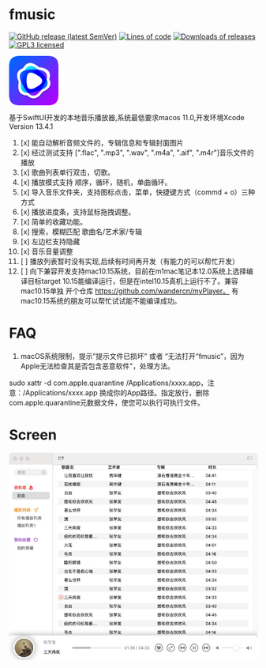 # fmusic
[![GitHub release (latest SemVer)](https://img.shields.io/github/v/release/wandercn/fmusic?color=peru)](https://github.com/wandercn/fmusic/releases/latest)
[![Lines of code](https://img.shields.io/tokei/lines/github/wandercn/fmusic.svg?color=beige)](#)
[![Downloads of releases](https://img.shields.io/github/wandercn/fmusic/total.svg?color=lavender)](https://github.com/wandercn/fmusic/releases/latest)
[![GPL3 licensed](https://img.shields.io/github/license/wandercn/fmusic.svg)](./LICENSE)


 <img src="logo/logo.png" width = "100" height = "100" alt="HiPoster" align=center />
 

基于SwiftUI开发的本地音乐播放器,系统最低要求macos 11.0,开发环境Xcode Version 13.4.1 
1. [x] 能自动解析音频文件的，专辑信息和专辑封面图片
2. [x] 经过测试支持 [".flac", ".mp3", ".wav", ".m4a", ".aif", ".m4r"]音乐文件的播放
3. [x] 歌曲列表单行双击，切歌。
4. [x] 播放模式支持 顺序，循环，随机，单曲循环。
5. [x] 导入音乐文件夹，支持图标点击，菜单，快捷键方式（commd + o）三种方式
6. [x] 播放进度条，支持鼠标拖拽调整。
7. [x] 简单的收藏功能。
8. [x] 搜索，模糊匹配 歌曲名/艺术家/专辑
9. [x] 左边栏支持隐藏
10. [x] 音乐音量调整
11. [ ] 播放列表暂时没有实现,后续有时间再开发（有能力的可以帮忙开发）
12. [ ] 向下兼容开发支持mac10.15系统，目前在m1mac笔记本12.0系统上选择编译目标target 10.15能编译运行，但是在intel10.15真机上运行不了。兼容mac10.15单独 开个仓库 https://github.com/wandercn/myPlayer。 有mac10.15系统的朋友可以帮忙试试能不能编译成功。


# FAQ

1. macOS系统限制，提示”提示文件已损坏” 或者 “无法打开“fmusic”，因为Apple无法检查其是否包含恶意软件"，处理方法。

sudo xattr -d com.apple.quarantine /Applications/xxxx.app，注意：/Applications/xxxx.app 换成你的App路径。指定放行，删除com.apple.quarantine元数据文件，使您可以执行可执行文件。

# Screen

![](logo/player.jpg)

